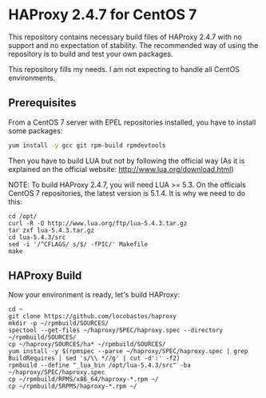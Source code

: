 # HAProxy 2.4.7 for CentOS 7

This repository contains necessary build files of HAProxy 2.4.7 with no support and no expectation of stability. The recommended way of using the repository is to build and test your own packages.

This repository fills my needs. I am not expecting to handle all CentOS environments.

## Prerequisites

From a CentOS 7 server with EPEL repositories installed, you have to install some packages:

```bash
yum install -y gcc git rpm-build rpmdevtools
```

Then you have to build LUA but not by following the official way (As it is explained on the official website: http://www.lua.org/download.html)

NOTE: To build HAProxy 2.4.7, you will need LUA >= 5.3. On the officials CentOS 7 repositories, the latest version is 5.1.4. It is why we need to do this:

```
cd /opt/
curl -R -O http://www.lua.org/ftp/lua-5.4.3.tar.gz
tar zxf lua-5.4.3.tar.gz
cd lua-5.4.3/src
sed -i '/^CFLAGS/ s/$/ -fPIC/' Makefile
make
```

## HAProxy Build

Now your environment is ready, let's build HAProxy:

```
cd ~
git clone https://github.com/locobastos/haproxy
mkdir -p ~/rpmbuild/SOURCES/
spectool --get-files ~/haproxy/SPEC/haproxy.spec --directory ~/rpmbuild/SOURCES/
cp ~/haproxy/SOURCES/ha* ~/rpmbuild/SOURCES/
yum install -y $(rpmspec --parse ~/haproxy/SPEC/haproxy.spec | grep BuildRequires | sed 's/\\ *//g' | cut -d':' -f2)
rpmbuild --define "_lua_bin /opt/lua-5.4.3/src" -ba ~/haproxy/SPEC/haproxy.spec
cp ~/rpmbuild/RPMS/x86_64/haproxy-*.rpm ~/
cp ~/rpmbuild/SRPMS/haproxy-*.rpm ~/
```
